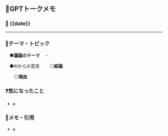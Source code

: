 ## 🧠GPTトークメモ

### 📅 {{date}}

---

### 📔テーマ・トピック
　●**議論のテーマ**
　- 　

　●AIからの意見
　　◎**結論**

　　◎**理由**

### ❓気になったこと
- a

### 📝メモ・引用
- a


